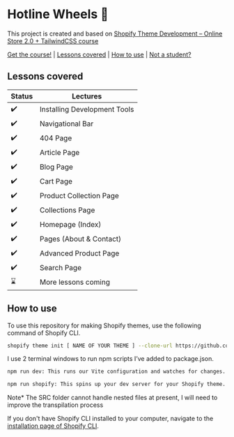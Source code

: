 # Hotline Wheels :wave:

This project is created and based on [Shopify Theme Development – Online Store 2.0 + TailwindCSS course](https://weeklyhow.com/courses/)


[Get the course!](https://weeklyhow.com/) | [Lessons covered](#lessons-covered) |
[How to use](#how-to-use) | [Not a student?](#not-a-student)

## Lessons covered

Status | Lectures
------------ | -------------
:heavy_check_mark: | Installing Development Tools
:heavy_check_mark: | Navigational Bar
:heavy_check_mark: | 404 Page
:heavy_check_mark: | Article Page
:heavy_check_mark: | Blog Page
:heavy_check_mark: | Cart Page
:heavy_check_mark: | Product Collection Page
:heavy_check_mark: | Collections Page
:heavy_check_mark: | Homepage (Index)
:heavy_check_mark: | Pages (About & Contact)
:heavy_check_mark: | Advanced Product Page
:heavy_check_mark: | Search Page
:hourglass: | More lessons coming

## How to use

To use this repository for making Shopify themes, use the following command of Shopify CLI.
```sh
shopify theme init [ NAME OF YOUR THEME ] --clone-url https://github.com/polidario/Elizabeth_Clean
```

I use 2 terminal windows to run npm scripts I’ve added to package.json.
```sh
npm run dev: This runs our Vite configuration and watches for changes. vite is responsible for transpiling the ts into js (assets folder)

npm run shopify: This spins up your dev server for your Shopify theme. Be sure to replace the —store flag with your Shopify store.
```

Note* The SRC folder cannot handle nested files at present, I will need to improve the transpilation process

If you don't have Shopify CLI installed to your computer, navigate to the [installation page of Shopify CLI](https://shopify.dev/themes/tools/cli/installation).
